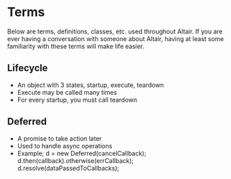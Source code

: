 # Terms

Below are terms, definitions, classes, etc. used throughout Altair. If you are ever having a conversation with someone
about Altair, having at least some familiarity with these terms will make life easier.

## Lifecycle
- An object with 3 states, startup, execute, teardown
- Execute may be called many times
- For every startup, you must call teardown

## Deferred
- A promise to take action later
- Used to handle async operations
- Example; d = new Deferred(cancelCallback); d.then(callback).otherwise(errCallback); d.resolve(dataPassedToCallbacks);